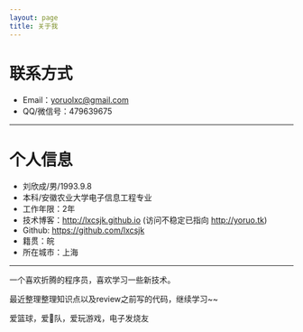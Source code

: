 ```yaml
---
layout: page
title: 关于我 
---
```


# 联系方式

- Email：yoruolxc@gmail.com
- QQ/微信号：479639675

---

# 个人信息

 - 刘欣成/男/1993.9.8
 - 本科/安徽农业大学电子信息工程专业 
 - 工作年限：2年
 - 技术博客：<http://lxcsjk.github.io> (访问不稳定已指向 <http://yoruo.tk>)
 - Github: <https://github.com/lxcsjk>
 - 籍贯：皖
 - 所在城市：上海

---

一个喜欢折腾的程序员，喜欢学习一些新技术。
<p>
最近整理整理知识点以及review之前写的代码，继续学习~~
<p>
爱篮球，爱🚀队，爱玩游戏，电子发烧友
<p>

